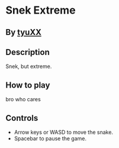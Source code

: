 # Snek Extreme

## By [tyuXX](https://github.com/tyuXX)

## Description
Snek, but extreme.

## How to play
bro who cares

## Controls
- Arrow keys or WASD to move the snake.
- Spacebar to pause the game.